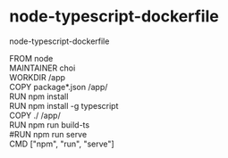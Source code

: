 # node-typescript-dockerfile
node-typescript-dockerfile

FROM node  
MAINTAINER choi  
WORKDIR /app  
COPY package*.json /app/  
RUN npm install  
RUN npm install -g typescript  
COPY ./ /app/  
RUN npm run build-ts  
#RUN npm run serve  
CMD ["npm", "run", "serve"]  
